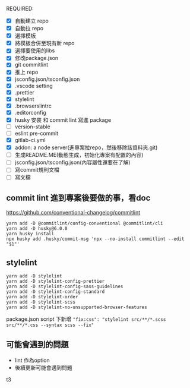 REQUIRED:

- [x] 自動建立 repo
- [x] 自動拉 repo
- [x] 選擇模板
- [x] 將模板合併至現有新 repo
- [x] 選擇要使用的libs
- [x] 修改package.json
- [x] git commitlint
- [x] 推上 repo
- [x] jsconfig.json/tsconfig.json
- [x] .vscode setting
- [x] .prettier
- [x] stylelint
- [x] .browserslintrc
- [x] .editorconfig
- [x] husky 安裝 和 commit lint 寫進 package
- [ ] version-stable
- [ ] eslint pre-commit
- [x] gitlab-ci.yml
- [x] addon: a node server(進專案拉repo，然後移除該資料夾.git)
- [ ] 生成README.ME(動態生成，初始化專案有配置的內容)
- [ ] jsconfig.json/tsconfig.json(內容屬性還要在了解)
- [ ] 寫commit規則文檔
- [ ] 寫文檔
## commit lint 進到專案後要做的事，看doc
https://github.com/conventional-changelog/commitlint

```
yarn add -D @commitlint/config-conventional @commitlint/cli
yarn add -D husky@6.0.0
yarn husky install
npx husky add .husky/commit-msg 'npx --no-install commitlint --edit "$1"'
```

## stylelint
```
yarn add -D stylelint
yarn add -D stylelint-config-prettier
yarn add -D stylelint-config-sass-guidelines
yarn add -D stylelint-config-standard
yarn add -D stylelint-order
yarn add -D stylelint-scss
yarn add -D stylelint-no-unsupported-browser-features
```
package.json script 下新增
`"fix:css": "stylelint src/**/*.scss src/**/*.css --syntax scss --fix"`


## 可能會遇到的問題

- lint 作為option
- 後續更新可能會遇到問題

t3